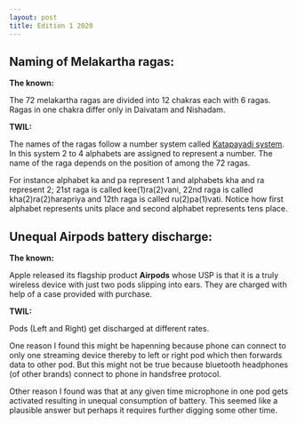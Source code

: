 ```yaml
---
layout: post
title: Edition 1 2020 
---
```


## Naming of Melakartha ragas:

**The known:**

The 72 melakartha ragas are divided into 12 chakras each with 6 ragas. Ragas in one chakra differ only in Daivatam and Nishadam.  

**TWIL:**

The names of the ragas follow a number system called [Katapayadi system](https://en.wikipedia.org/wiki/Katapayadi_system). In this system 2 to 4 alphabets are assigned to represent a number. The name of the raga depends on the position of among the 72 ragas.

For instance alphabet ka and pa represent 1 and alphabets kha and ra represent 2; 21st raga is called kee(1)ra(2)vani, 22nd raga is called kha(2)ra(2)harapriya and 12th raga is called ru(2)pa(1)vati. Notice how first alphabet represents units place and second alphabet represents tens place.

## Unequal Airpods battery discharge:

**The known:**

Apple released its flagship product **Airpods** whose USP is that it is a truly wireless device with just two pods slipping into ears. They are charged with help of a case provided with purchase.

**TWIL:**

Pods (Left and Right) get discharged at different rates. 

One reason I found this might be hapenning because phone can connect to only one streaming device thereby to left or right pod which then forwards data to other pod. But this might not be true because bluetooth headphones (of other brands) connect to phone in handsfree protocol. 

Other reason I found was that at any given time microphone in one pod gets activated resulting in unequal consumption of battery. This seemed like a plausible answer but perhaps it requires further digging some other time.